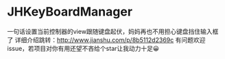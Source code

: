 # JHKeyBoardManager
一句话设置当前控制器的view跟随键盘起伏，妈妈再也不用担心键盘挡住输入框了
详细介绍跳转：http://www.jianshu.com/p/8b5112d2369c
有问题欢迎issue，若项目对你有用还望不吝给个star让我动力十足😀
